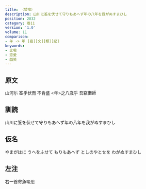 ```yaml
---
title: （譬喩）
description: 山川に筌を伏せて守りもあへず年の八年を我がぬすまひし
position: 2832
category: 巻11
version: '1.0'
volume: 11
comparison:
- 羊 -> 年 [嘉][文][類][紀]
keywords:
- 比喩
- 恋愛
- 戯笑
---
```


## 原文

山河尓 筌乎伏而 不肯盛 <年>之八歳乎 吾竊儛師

## 訓読

山川に筌を伏せて守りもあへず年の八年を我がぬすまひし

## 仮名

やまがはに うへをふせて もりもあへず としのやとせを わがぬすまひし

## 左注

右一首寄魚喩思
